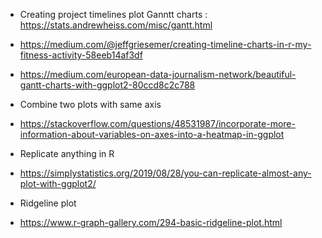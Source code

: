 * Creating project timelines plot Ganntt charts : https://stats.andrewheiss.com/misc/gantt.html
* https://medium.com/@jeffgriesemer/creating-timeline-charts-in-r-my-fitness-activity-58eeb14af3df
* https://medium.com/european-data-journalism-network/beautiful-gantt-charts-with-ggplot2-80ccd8c2c788


* Combine two plots with same axis
* https://stackoverflow.com/questions/48531987/incorporate-more-information-about-variables-on-axes-into-a-heatmap-in-ggplot

* Replicate anything in R
* https://simplystatistics.org/2019/08/28/you-can-replicate-almost-any-plot-with-ggplot2/

* Ridgeline plot
* https://www.r-graph-gallery.com/294-basic-ridgeline-plot.html

